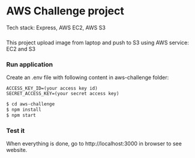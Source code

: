 # AWS Challenge project 

Tech stack: Express, AWS EC2, AWS S3


###
 
This project upload image from laptop and push to S3 using AWS service: EC2 and S3



### Run application

Create an .env file with following content in aws-challenge folder:

```
ACCESS_KEY_ID=(your access key id)
SECRET_ACCESS_KEY=(your secret access key)
```

```sh
$ cd aws-challenge
$ npm install 
$ npm start
```

### Test it

When everything is done, go to http://localhost:3000 in browser to see website.


